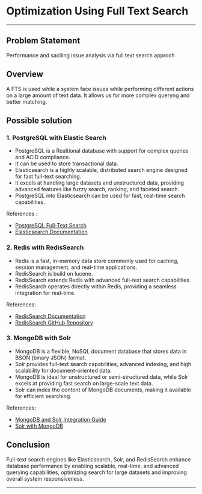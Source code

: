 # Optimization Using Full Text Search
---
## Problem Statement 

Performance and saclling issue analysis via full text search approch

## Overview

A FTS is used while a system face issues while performing different actions on a large amount of text data. It allows us for more complex queryng and better matching.

## Possible solution

### 1. PostgreSQL with Elastic Search

- PostgreSQL is a Realtional database with support for complex queries and ACID compliance. 
- It can be used to store transactional data.
- Elasticsearch is a highly scalable, distributed search engine designed for fast full-text searching.
- It excels at handling large datasets and unstructured data, providing advanced features like fuzzy search, ranking, and faceted search.
- PostgreSQL into Elasticsearch can be used for fast, real-time search capabilities.

References :
- [PostgreSQL Full-Text Search](https://www.postgresql.org/docs/current/textsearch.html)
- [Elasticsearch Documentation](https://www.elastic.co/guide/en/elasticsearch/reference/current/index.html)

### 2. Redis with RedisSearch 

- Redis is a fast, in-memory data store commonly used for caching, session management, and real-time applications.
- RedisSearch is build on lucene.
- RedisSearch extends Redis with advanced full-text search capabilities
- RedisSearch operates directly within Redis, providing a seamless integration for real-time.

References:
  - [RedisSearch Documentation](https://oss.redis.com/redisearch/)
  - [RedisSearch GitHub Repository](https://github.com/RedisLabs/RediSearch)

### 3. MongoDB with Solr

- MongoDB is a flexible, NoSQL document database that stores data in BSON (binary JSON) format.
- Solr provides full-text search capabilities, advanced indexing, and high scalability for document-oriented data.
- MongoDB is ideal for unstructured or semi-structured data, while Solr excels at providing fast search on large-scale text data.
- Solr can index the content of MongoDB documents, making it available for efficient searching.

References:

- [MongoDB and Solr Integration Guide](https://www.mongodb.com/blog/post/using-apache-solr-for-full-text-search-in-mongodb)
- [Solr with MongoDB](https://cwiki.apache.org/confluence/display/solr/MongoDB+Integration)

## Conclusion
Full-text search engines like Elasticsearch, Solr, and RedisSearch enhance database performance by enabling scalable, real-time, and advanced querying capabilities, optimizing search for large datasets and improving overall system responsiveness.

---